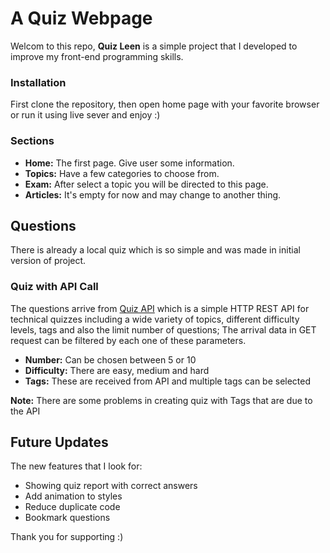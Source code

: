 # A Quiz Webpage

Welcom to this repo, **Quiz Leen** is a simple project that I developed to improve my front-end programming skills.

### Installation

First clone the repository, then open home page with your favorite browser or run it using live sever and enjoy :)

### Sections

- **Home:** The first page. Give user some information.
- **Topics:** Have a few categories to choose from.
- **Exam:** After select a topic you will be directed to this page.
- **Articles:** It's empty for now and may change to another thing.

## Questions

There is already a local quiz which is so simple and was made in initial version of project.

### Quiz with API Call

The questions arrive from [Quiz API](https://quizapi.io/) which is a simple HTTP REST API for technical quizzes including a wide variety of topics, different difficulty levels, tags and also the limit number of questions; The arrival data in GET request can be filtered by each one of these parameters.

- **Number:** Can be chosen between 5 or 10
- **Difficulty:** There are easy, medium and hard
- **Tags:** These are received from API and multiple tags can be selected

**Note:** There are some problems in creating quiz with Tags that are due to the API

## Future Updates

The new features that I look for:

- Showing quiz report with correct answers
- Add animation to styles
- Reduce duplicate code
- Bookmark questions

Thank you for supporting :)
